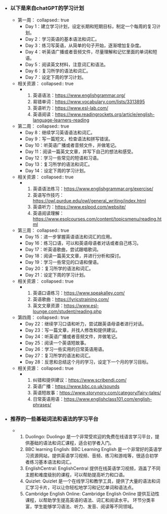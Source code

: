 - ### 以下是来自chatGPT的学习计划
	- 第一周：
	  collapsed:: true
		- Day 1：建立学习计划，设定长期和短期目标，制定一个每周的复习计划。
		- Day 2：学习英语的基本语法和词汇。
		- Day 3：练习写英语，从简单的句子开始，逐渐增加复杂度。
		- Day 4：听英语广播或者音频文件，尽量理解和记忆里面的单词和短语。
		- Day 5：阅读英文材料，注意词汇和语法。
		- Day 6：复习所学的语法和词汇。
		- Day 7：设定下周的学习计划。
	- 相关资源：
	  collapsed:: true
		- 1. 英语语法：https://www.englishgrammar.org/
		  2. 易错单词：https://www.vocabulary.com/lists/3313895
		  3. 英语听力：https://www.esl-lab.com/
		  4. 英语阅读：https://www.readingrockets.org/article/english-language-learners-reading
	- 第二周：
	  collapsed:: true
		- Day 8：继续学习英语语法和词汇。
		- Day 9：写一篇短文，检查语法和拼写错误。
		- Day 10：听英语广播或者音频文件，并做笔记。
		- Day 11：阅读一篇英文文章，并写下自己的想法和感受。
		- Day 12：学习一些常见的短语和习语。
		- Day 13：复习所学的语法和词汇。
		- Day 14：设定下周的学习计划。
	- 相关资源：
	  collapsed:: true
		- 1. 英语语法练习：https://www.englishgrammar.org/exercise/
		  2. 英语写作技巧：https://owl.purdue.edu/owl/general_writing/index.html
		  3. 英语听力：https://www.eslpod.com/website/
		  4. 英语阅读理解：https://www.esolcourses.com/content/topicsmenu/reading.html
	- 第三周：
	  collapsed:: true
		- Day 15：进一步掌握英语语法和词汇的应用。
		- Day 16：练习口语，可以和英语母语者对话或者自己练习。
		- Day 17：听英语歌曲，尝试跟唱歌词。
		- Day 18：阅读一篇英文文章，并进行分析和探讨。
		- Day 19：学习一些常见的口语和俚语。
		- Day 20：复习所学的语法和词汇。
		- Day 21：设定下周的学习计划。
	- 相关资源：
	  collapsed:: true
		- 1. 英语口语练习：https://www.speakalley.com/
		  2. 英语歌曲：https://lyricstraining.com/
		  3. 英文文章资源：https://www.esl-lounge.com/student/reading.php
	- 第四周：
	  collapsed:: true
		- Day 22：继续学习口语和听力，尝试跟英语母语者进行对话。
		- Day 23：写一篇文章，并找人修改和提供建议。
		- Day 24：听英语广播或者音频文件，并做笔记。
		- Day 25：阅读一个英语短故事。
		- Day 26：学习一些实用的日常英语用语。
		- Day 27：复习所学的语法和词汇。
		- Day 28：反思和总结这个月的学习，设定下一个月的学习目标。
	- 相关资源：
	  collapsed:: true
		- 1. 纠错和提供建议：https://www.scribendi.com/
		  2. 英语广播：https://www.bbc.co.uk/sounds
		  3. 英语短故事：https://www.storynory.com/category/fairy-tales/
		  4. 日常英语用语：https://www.englishclass101.com/english-phrases/
- ### 推荐的一些基础词法和语法的学习平台
	- 1. Duolingo: Duolingo 是一个非常受欢迎的免费在线语言学习平台，提供基础的语法和词汇课程，适合初学者入门。
	  2. BBC learning English: BBC Learning English 是一个非常好的英语学习资源网站，提供英语学习视频、音频、练习和游戏等，很适合初学者练习基本语法和词汇。
	  3. EnglishCentral: EnglishCentral 提供在线英语学习视频，涵盖了不同主题和难度级别的课程，可以帮助提高听力和口语。
	  4. Quizlet: Quizlet 是一个在线学习和教学工具，提供了大量的语法和词汇学习卡片，可以让你轻松地学习和记忆单词和语法点。
	  5. Cambridge English Online: Cambridge English Online 提供互动性课程，以帮助学生提高英语的语法、词汇和阅读水平。 环节分类丰富，学生能够学习语法、听力、发音、阅读等不同领域。